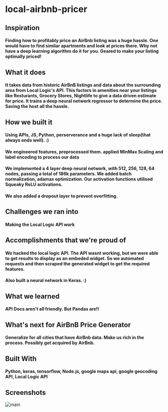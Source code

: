 # local-airbnb-pricer

## Inspiration
#### Finding how to profitably price an AirBnb listing was a huge hassle. One would have to find similar apartments and look at prices there. Why not have a deep learning algorithm do it for you. Geared to make your listing optimally priced!

## What it does
#### It takes data from historic AirBnB listings and data about the surrounding area from Local Logic's API. This factors in amenities near your listings like Resturants, Grocery Stores, Nightlife to give a data driven estimate for price. It trains a deep neural network regressor to determine the price. Saving the host all the hassle.

## How we built it
#### Using APIs, JS, Python, perserverance and a huge lack of sleep(that always ends well). :)

#### We engineered features, preprocessed them. applied MinMax Scaling and label encoding to process our data

#### We implemented a 4 layer deep neural network, with 512, 256, 128, 64 nodes, passing a total of 186k parameters. We added batch normalization, adamax optimization. Our activation functions utilised Squeaky ReLU activations.

#### We also added a dropout layer to prevent overfitting.

## Challenges we ran into
#### Making the Local Logic API work

## Accomplishments that we're proud of
#### We hacked the local logic API. The API wasnt working, but we were able to get results to display as an embeded widget. So we automated requests and then scraped the generated widget to get the required features.

#### Also built a neural network in Keras. :)

## What we learned
#### API Docs aren't all friendly. But Pandas are!!

## What's next for AirBnB Price Generator
#### Generalize for all cities that have AirBnb data. Make us rich in the process. Possibly get acquired by AirBnb.

## Built With
#### Python, keras, tensorflow, Node.js, google maps api, google geocoding API, Local Logic API

## Screenshots
![main](https://github.com/digitalfabric92/local-airbnb-pricer/blob/google-maps/images/screeshot1.png)
